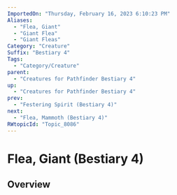 ```yaml
---
ImportedOn: "Thursday, February 16, 2023 6:10:23 PM"
Aliases:
  - "Flea, Giant"
  - "Giant Flea"
  - "Giant Fleas"
Category: "Creature"
Suffix: "Bestiary 4"
Tags:
  - "Category/Creature"
parent:
  - "Creatures for Pathfinder Bestiary 4"
up:
  - "Creatures for Pathfinder Bestiary 4"
prev:
  - "Festering Spirit (Bestiary 4)"
next:
  - "Flea, Mammoth (Bestiary 4)"
RWtopicId: "Topic_8086"
---
```

# Flea, Giant (Bestiary 4)
## Overview
